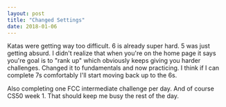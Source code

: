 ```yaml
---
layout: post
title: "Changed Settings"
date: 2018-01-06
---
```


Katas were getting way too difficult. 6 is already super hard. 5 was just getting absurd. I didn't realize that when you're on the home page it says you're goal is to "rank up" which obviously keeps giving you harder challenges. Changed it to fundamentals and now practicing. I think if I can complete 7s comfortably I'll start moving back up to the 6s.

Also completing one FCC intermediate challenge per day. And of course CS50 week 1. That should keep me busy the rest of the day.
